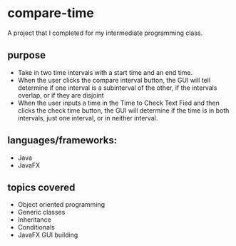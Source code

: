 # compare-time
A project that I completed for my intermediate programming class. 

## purpose
- Take in two time intervals with a start time and an end time.
- When the user clicks the compare interval button, the GUI will tell determine if one interval is a subinterval of the other, if the intervals overlap, or if they are disjoint
- When the user inputs a time in the Time to Check Text Fied and then clicks the check time button, the GUI will determine if the time is in both intervals, just one interval, or in neither interval. 

## languages/frameworks:
- Java
- JavaFX

## topics covered
- Object oriented programming
- Generic classes
- Inheritance
- Conditionals
- JavaFX GUI building
